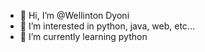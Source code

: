 - 👋 Hi, I’m @Wellinton Dyoni
- 👀 I’m interested in python, java, web, etc...
- 🌱 I’m currently learning python

<!---
Wdvs-1999/Wdvs-1999 is a ✨ special ✨ repository because its `README.md` (this file) appears on your GitHub profile.
You can click the Preview link to take a look at your changes.
--->
